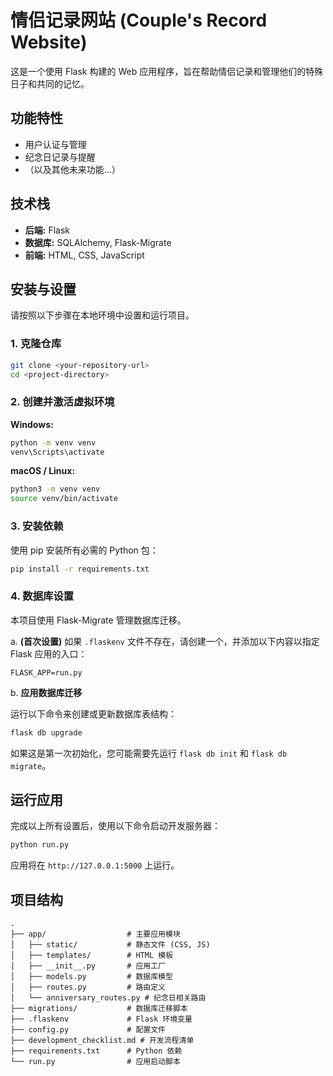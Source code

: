 # 情侣记录网站 (Couple's Record Website)

这是一个使用 Flask 构建的 Web 应用程序，旨在帮助情侣记录和管理他们的特殊日子和共同的记忆。

## 功能特性

*   用户认证与管理
*   纪念日记录与提醒
*   （以及其他未来功能...）

## 技术栈

*   **后端:** Flask
*   **数据库:** SQLAlchemy, Flask-Migrate
*   **前端:** HTML, CSS, JavaScript

## 安装与设置

请按照以下步骤在本地环境中设置和运行项目。

### 1. 克隆仓库

```bash
git clone <your-repository-url>
cd <project-directory>
```

### 2. 创建并激活虚拟环境

**Windows:**
```bash
python -m venv venv
venv\Scripts\activate
```

**macOS / Linux:**
```bash
python3 -m venv venv
source venv/bin/activate
```

### 3. 安装依赖

使用 pip 安装所有必需的 Python 包：

```bash
pip install -r requirements.txt
```

### 4. 数据库设置

本项目使用 Flask-Migrate 管理数据库迁移。

a. **(首次设置)** 如果 `.flaskenv` 文件不存在，请创建一个，并添加以下内容以指定 Flask 应用的入口：

```
FLASK_APP=run.py
```

b. **应用数据库迁移**

运行以下命令来创建或更新数据库表结构：

```bash
flask db upgrade
```

如果这是第一次初始化，您可能需要先运行 `flask db init` 和 `flask db migrate`。

## 运行应用

完成以上所有设置后，使用以下命令启动开发服务器：

```bash
python run.py
```

应用将在 `http://127.0.0.1:5000` 上运行。

## 项目结构

```
.
├── app/                  # 主要应用模块
│   ├── static/           # 静态文件 (CSS, JS)
│   ├── templates/        # HTML 模板
│   ├── __init__.py       # 应用工厂
│   ├── models.py         # 数据库模型
│   ├── routes.py         # 路由定义
│   └── anniversary_routes.py # 纪念日相关路由
├── migrations/           # 数据库迁移脚本
├── .flaskenv             # Flask 环境变量
├── config.py             # 配置文件
├── development_checklist.md # 开发流程清单
├── requirements.txt      # Python 依赖
└── run.py                # 应用启动脚本